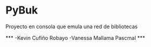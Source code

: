 # PyBuk
<p>
	Proyecto en consola que emula una red de bibliotecas
</p>
***
-Kevin Cufiño Robayo
-Vanessa Mallama Pascmal
***